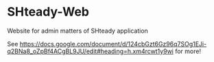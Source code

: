 # SHteady-Web
Website for admin matters of SHteady application

See https://docs.google.com/document/d/124cbGzt6Gz96q7SOg1EJi-q2BNa8_oZpBf4ACgBL9JU/edit#heading=h.xm4rcwt1y9wi for more!

